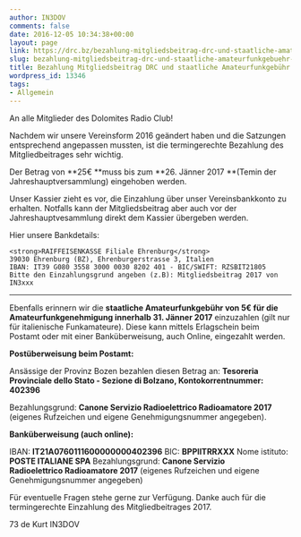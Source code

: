 ```yaml
---
author: IN3DOV
comments: false
date: 2016-12-05 10:34:38+00:00
layout: page
link: https://drc.bz/bezahlung-mitgliedsbeitrag-drc-und-staatliche-amateurfunkgebuehr-fuer-2017/
slug: bezahlung-mitgliedsbeitrag-drc-und-staatliche-amateurfunkgebuehr-fuer-2017
title: Bezahlung Mitgliedsbeitrag DRC und staatliche Amateurfunkgebühr für 2017.
wordpress_id: 13346
tags:
- Allgemein
---
```


An alle Mitglieder des Dolomites Radio Club!




Nachdem wir unsere Vereinsform 2016 geändert haben und die Satzungen entsprechend angepassen mussten, ist die termingerechte Bezahlung des Mitgliedbeitrages sehr wichtig.




Der Betrag von **25€ **muss bis zum **26. Jänner 2017 **(Temin der Jahreshauptversammlung) eingehoben werden. 




Unser Kassier zieht es vor, die Einzahlung über unser Vereinsbankkonto zu erhalten. Notfalls kann der Mitgliedsbeitrag aber auch vor der Jahreshauptvesammlung direkt dem Kassier übergeben werden.


Hier unsere Bankdetails:

    
    <strong>RAIFFEISENKASSE Filiale Ehrenburg</strong>
    39030 Ehrenburg (BZ), Ehrenburgerstrasse 3, Italien
    IBAN: IT39 G080 3558 3000 0030 8202 401 - BIC/SWIFT: RZSBIT21805
    Bitte den Einzahlungsgrund angeben (z.B): Mitgliedsbeitrag 2017 von IN3xxx




********************




Ebenfalls erinnern wir die **staatliche Amateurfunkgebühr von 5€ für die Amateurfunkgenehmigung innerhalb 31. Jänner 2017** einzuzahlen (gilt nur für italienische Funkamateure). Diese kann mittels Erlagschein beim Postamt oder mit einer Banküberweisung, auch Online, eingezahlt werden.


**Postüberweisung beim Postamt:**

Ansässige der Provinz Bozen bezahlen diesen Betrag an: **Tesoreria Provinciale dello Stato - Sezione di Bolzano, Kontokorrentnummer: 402396**

Bezahlungsgrund: **Canone Servizio Radioelettrico Radioamatore 2017** (eigenes Rufzeichen und eigene Genehmigungsnummer angegeben).

**Banküberweisung (auch online):**

IBAN: **IT21A0760111600000000402396**
BIC: **BPPIITRRXXX**
Nome istituto: **POSTE ITALIANE SPA**
Bezahlungsgrund: **Canone Servizio Radioelettrico Radioamatore 2017** (eigenes Rufzeichen und eigene Genehmigungsnummer angegeben)

Für eventuelle Fragen stehe gerne zur Verfügung. Danke auch für die termingerechte Einzahlung des Mitgliedbeitrages 2017.

73 de Kurt IN3DOV
